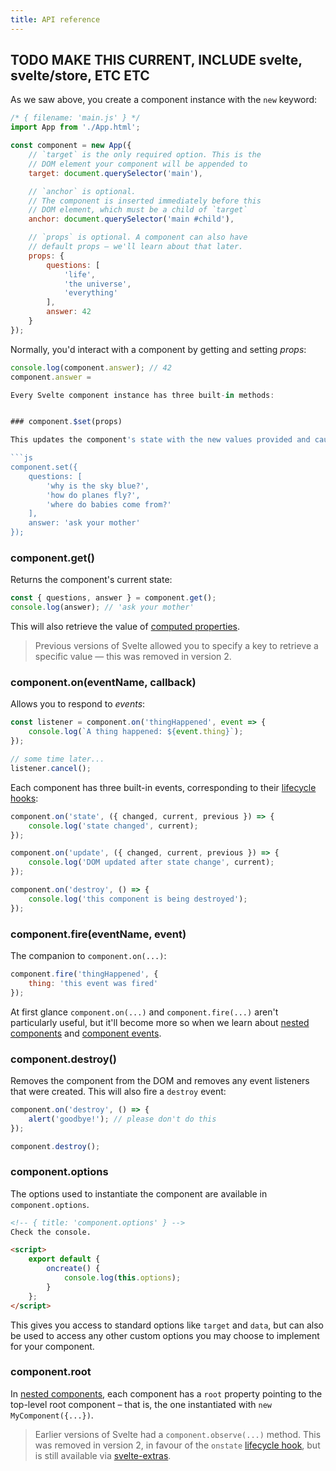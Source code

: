 ```yaml
---
title: API reference
---
```


## TODO MAKE THIS CURRENT, INCLUDE svelte, svelte/store, ETC ETC

As we saw above, you create a component instance with the `new` keyword:

```js
/* { filename: 'main.js' } */
import App from './App.html';

const component = new App({
	// `target` is the only required option. This is the
	// DOM element your component will be appended to
	target: document.querySelector('main'),

	// `anchor` is optional.
	// The component is inserted immediately before this
	// DOM element, which must be a child of `target`
	anchor: document.querySelector('main #child'),

	// `props` is optional. A component can also have
	// default props – we'll learn about that later.
	props: {
		questions: [
			'life',
			'the universe',
			'everything'
		],
		answer: 42
	}
});
```

Normally, you'd interact with a component by getting and setting *props*:

```js
console.log(component.answer); // 42
component.answer =

Every Svelte component instance has three built-in methods:


### component.$set(props)

This updates the component's state with the new values provided and causes the DOM to update. `state` must be a plain old JavaScript object (POJO). Any properties *not* included in `state` will remain as they were.

```js
component.set({
	questions: [
		'why is the sky blue?',
		'how do planes fly?',
		'where do babies come from?'
	],
	answer: 'ask your mother'
});
```


### component.get()

Returns the component's current state:

```js
const { questions, answer } = component.get();
console.log(answer); // 'ask your mother'
```

This will also retrieve the value of [computed properties](guide#computed-properties).

> Previous versions of Svelte allowed you to specify a key to retrieve a specific value — this was removed in version 2.

### component.on(eventName, callback)

Allows you to respond to *events*:

```js
const listener = component.on('thingHappened', event => {
	console.log(`A thing happened: ${event.thing}`);
});

// some time later...
listener.cancel();
```

Each component has three built-in events, corresponding to their [lifecycle hooks](guide#lifecycle-hooks):

```js
component.on('state', ({ changed, current, previous }) => {
	console.log('state changed', current);
});

component.on('update', ({ changed, current, previous }) => {
	console.log('DOM updated after state change', current);
});

component.on('destroy', () => {
	console.log('this component is being destroyed');
});
```


### component.fire(eventName, event)

The companion to `component.on(...)`:

```js
component.fire('thingHappened', {
	thing: 'this event was fired'
});
```

At first glance `component.on(...)` and `component.fire(...)` aren't particularly useful, but it'll become more so when we learn about [nested components](guide#nested-components) and [component events](guide#component-events).


### component.destroy()

Removes the component from the DOM and removes any event listeners that were created. This will also fire a `destroy` event:

```js
component.on('destroy', () => {
	alert('goodbye!'); // please don't do this
});

component.destroy();
```


### component.options

The options used to instantiate the component are available in `component.options`.

```html
<!-- { title: 'component.options' } -->
Check the console.

<script>
	export default {
		oncreate() {
			console.log(this.options);
		}
	};
</script>
```

This gives you access to standard options like `target` and `data`, but can also be used to access any other custom options you may choose to implement for your component.


### component.root

In [nested components](guide#nested-components), each component has a `root` property pointing to the top-level root component – that is, the one instantiated with `new MyComponent({...})`.

> Earlier versions of Svelte had a `component.observe(...)` method. This was removed in version 2, in favour of the `onstate` [lifecycle hook](guide#lifecycle-hooks), but is still available via [svelte-extras](https://github.com/sveltejs/svelte-extras).
